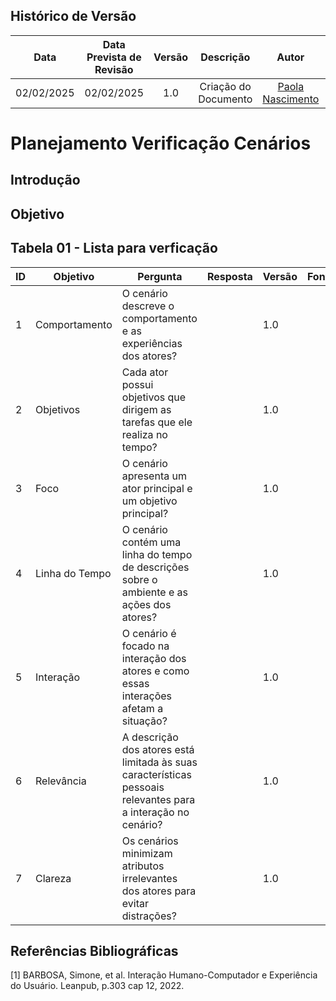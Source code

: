 ## Histórico de Versão
|    Data    | Data Prevista de Revisão | Versão |      Descrição       |                    Autor                    |                     Revisor                      |
| :--------: | :----------------------: | :----: | :------------------: | :-----------------------------------------: | :----------------------------------------------: |
| 02/02/2025 |        02/02/2025        |  1.0   | Criação do Documento | [Paola Nascimento](https://github.com/paolaalim) | [Karolina Vieira](https://github.com/Karolina91) |


# **Planejamento Verificação Cenários**

## Introdução

## Objetivo

## Tabela 01 - Lista para verficação 

| ID  | Objetivo | Pergunta | Resposta | Versão | Fonte | Autor |
|-----|----------|----------|----------|--------|-------|-------|
| 1   | Comportamento | O cenário descreve o comportamento e as experiências dos atores? |  | 1.0 |      |      |
| 2   | Objetivos | Cada ator possui objetivos que dirigem as tarefas que ele realiza no tempo? |  | 1.0 |      |      |
| 3   | Foco | O cenário apresenta um ator principal e um objetivo principal? |  |  1.0 |      |      |
| 4   | Linha do Tempo | O cenário contém uma linha do tempo de descrições sobre o ambiente e as ações dos atores? |  |  1.0 |      |      |
| 5   | Interação | O cenário é focado na interação dos atores e como essas interações afetam a situação? |  |  1.0 |      |      |
| 6   | Relevância | A descrição dos atores está limitada às suas características pessoais relevantes para a interação no cenário? |  |  1.0 |      |      |
| 7   | Clareza | Os cenários minimizam atributos irrelevantes dos atores para evitar distrações? |  |   1.0 |      |      |



## Referências Bibliográficas

[1] BARBOSA, Simone, et al. Interação Humano-Computador e Experiência do Usuário. Leanpub, p.303  cap 12, 2022.